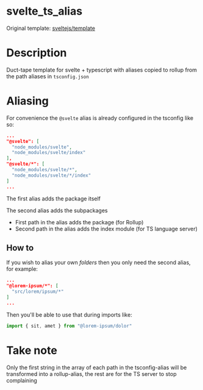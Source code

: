 # svelte_ts_alias
Original template: [sveltejs/template](https://github.com/sveltejs/template)
# Description
Duct-tape template for svelte + typescript with aliases copied to rollup from the path aliases in `tsconfig.json`
# Aliasing
For convenience the `@svelte` alias is already configured in the tsconfig like so:
```json
...
"@svelte": [
  "node_modules/svelte",
  "node_modules/svelte/index"
],
"@svelte/*": [
  "node_modules/svelte/*",
  "node_modules/svelte/*/index"
]
...
```
The first alias adds the package itself

The second alias adds the subpackages
- First path in the alias adds the package (for Rollup)
- Second path in the alias adds the index module (for TS language server)

## How to
If you wish to alias your own *folders* then you only need the second alias, for example:
```json
...
"@lorem-ipsum/*": [
  "src/lorem/ipsum/*"
]
...
```
Then you'll be able to use that during imports like:
```js
import { sit, amet } from "@lorem-ipsum/dolor"
```
# Take note
Only the first string in the array of each path in the tsconfig-alias will be transformed into a rollup-alias, the rest are for the TS server to stop complaining
